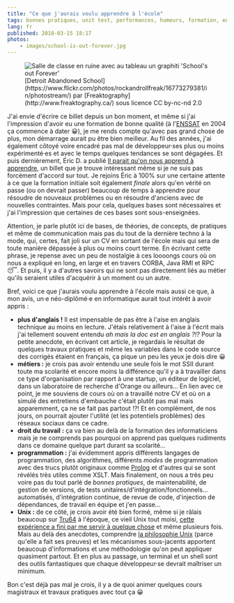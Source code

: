 ```yaml
---
title: "Ce que j'aurais voulu apprendre à l'école"
tags: bonnes pratiques, unit test, performances, humeurs, formation, enssat, métier, unix, shell
lang: fr
published: 2018-03-15 18:17
photos:
    - images/school-is-out-forever.jpg
---
```


<figure class="object-center">
    <img src="/images/660x/school-is-out-forever.jpg" alt="Salle de classe en ruine avec
    au tableau un graphiti 'School's out Forever'">
    <figcaption>
    [Detroit Abandoned
    School](https://www.flickr.com/photos/rockandrollfreak/16773279381/in/photostream/) par [Freaktography](http://www.freaktography.ca/) sous licence CC by-nc-nd 2.0
    </figcaption>
</figure>

J'ai envie d'écrire ce billet depuis un bon moment, et même si j'ai l'impression
d'avoir eu une formation de bonne qualité (à l'[ENSSAT](http://www.enssat.fr/) en 2004
ça commence à dater 😀), je me rends compte qu'avec pas grand chose de plus, mon
démarrage aurait pu être bien meilleur. Au fil des années, j'ai également côtoyé
voire encadré pas mal de développeur·ses plus ou moins expérimenté·es et avec le
temps quelques tendances se sont dégagées. Et puis dernièrement, Éric D. a
publié [Il parait qu'on nous apprend à
apprendre](https://n.survol.fr/n/il-parait-quon-nous-apprend-a-apprendre), un
billet que je trouve intéressant même si je ne suis pas forcément d'accord sur
tout. Je rejoins Éric à 100% sur une certaine attente à ce que la formation
initiale soit également *finale* alors qu'en vérité on passe (ou on devrait
passer) beaucoup de temps à
apprendre pour résoudre de nouveaux problèmes ou en résoudre d'anciens avec de
nouvelles contraintes. Mais pour cela, quelques bases sont nécessaires et j'ai
l'impression que certaines de ces bases sont sous-enseignées.

Attention, je parle plutôt ici de bases, de théories, de concepts, de pratiques
et même de communication mais pas du tout de la dernière techno à la mode, qui,
certes, fait joli sur un CV en sortant de l'école mais qui sera de toute manière
dépassée à plus ou moins court terme. En écrivant cette phrase, je repense avec
un peu de nostalgie à ces loooongs cours où on nous a expliqué en long, en large
et en travers CORBA, Java RMI et RPC 😴. Et puis, il y a d'autres savoirs qui ne
sont pas directement liés au métier qu'ils seraient utiles d'acquérir à un
moment ou un autre.

Bref, voici ce que j'aurais voulu apprendre à l'école mais aussi ce que, à mon
avis, un·e néo-diplômé·e en informatique aurait tout intérêt à avoir appris :

* **plus d'anglais !** Il est impensable de pas être à l'aise en anglais
  technique au moins en lecture. J'étais relativement à l'aise à l'écrit mais
  j'ai tellement souvent entendu *ah mais la doc est en anglais ?!?* Pour la
  petite anecdote, en écrivant cet article, je regardais le résultat de quelques
  travaux pratiques et même les variables dans le code source des corrigés
  étaient en français, ça pique un peu les yeux je dois dire 😀
* **métiers :** je crois pas avoir entendu une seule fois le mot SSII durant
  toute ma scolarité et encore moins la différence qu'il y a à travailler dans
  ce type d'organisation par rapport à une startup, un éditeur de logiciel, dans
  un laboratoire de recherche d'Orange ou ailleurs… En lien avec ce point, je me
  souviens de cours où on a travaillé notre CV et où on a simulé des entretiens
  d'embauche c'était plutôt pas mal mais apparemment, ça ne se fait pas
  partout !?! Et en complément, de nos jours, on pourrait ajouter l'utilité (et
  les potentiels problèmes) des réseaux sociaux dans ce cadre.
* **droit du travail :** ça va bien au delà de la formation des informaticiens
  mais je ne comprends pas pourquoi on apprend pas quelques rudiments dans ce
  domaine quelque part durant sa scolarité…
* **programmation :** j'ai évidemment appris différents langages de programmation,
  des algorithmes, différents *modes* de programmation avec des trucs plutôt
  originaux comme [Prolog](https://fr.wikipedia.org/wiki/Prolog) et d'autres qui
  se sont révélés très utiles comme XSLT. Mais finalement, on nous a très peu
  voire pas du tout parlé de *bonnes pratiques*, de maintenabilité, de gestion
  de versions, de tests unitaires/d'intégration/fonctionnels… automatisés,
  d'intégration continue, de revue de code, d'injection de dépendances, de
  travail en équipe et j'en passe…
* **Unix :** de ce côté, je crois avoir été bien formé, même si je râlais
  beaucoup sur [Tru64](https://fr.wikipedia.org/wiki/Tru64_UNIX) à l'époque, ce
  vieil Unix tout moisi, [cette expérience a fini par me servir à quelque
  chose](https://damien.pobel.fr/post/solaris-et-les-outils-gnu/) et même
  plusieurs fois. Mais au delà des anecdotes, comprendre [la philosophie
  Unix](https://fr.wikipedia.org/wiki/Philosophie_d%27Unix) (parce qu'elle a
  fait ses preuves) et les mécanismes sous-jacents apportent beaucoup
  d'informations et une méthodologie qu'on peut appliquer quasiment partout. Et
  en plus au passage, un terminal et un shell sont des outils fantastiques que
  chaque développeur·se devrait maîtriser un minimum.

Bon c'est déjà pas mal je crois, il y a de quoi animer quelques cours magistraux
et travaux pratiques avec tout ça 😀
